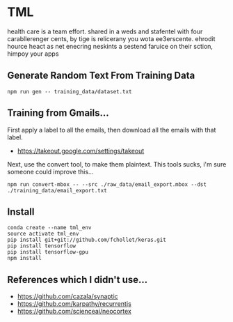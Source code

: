 # TML 

health care is a team effort. shared in a weds and stafentel with four carabllerenger cents, by tige is relicerany you wota ee3erscente. ehrodit hource heact as net enecring neskints a sestend faruice on their sction, himpoy your apps

 
## Generate Random Text From Training Data

```
npm run gen -- training_data/dataset.txt 
```

## Training from Gmails...

First apply a label to all the emails, then download all the emails with that label.

- https://takeout.google.com/settings/takeout

Next, use the convert tool, to make them plaintext. This tools sucks, i'm sure someone could improve this...

```
npm run convert-mbox -- --src ./raw_data/email_export.mbox --dst ./training_data/email_export.txt
```

## Install

```
conda create --name tml_env
source activate tml_env
pip install git+git://github.com/fchollet/keras.git
pip install tensorflow
pip install tensorflow-gpu
npm install
```

## References which I didn't use...

- https://github.com/cazala/synaptic
- https://github.com/karpathy/recurrentjs
- https://github.com/scienceai/neocortex